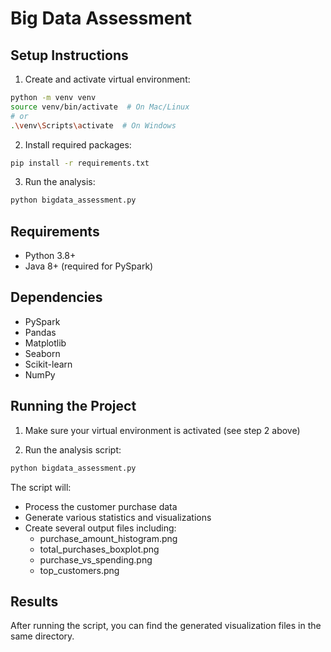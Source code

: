 # Big Data Assessment

## Setup Instructions

1. Create and activate virtual environment:
```bash
python -m venv venv
source venv/bin/activate  # On Mac/Linux
# or
.\venv\Scripts\activate  # On Windows
```

2. Install required packages:
```bash
pip install -r requirements.txt
```

3. Run the analysis:
```bash
python bigdata_assessment.py
```

## Requirements
- Python 3.8+
- Java 8+ (required for PySpark)

## Dependencies
- PySpark
- Pandas
- Matplotlib
- Seaborn
- Scikit-learn
- NumPy

## Running the Project

1. Make sure your virtual environment is activated (see step 2 above)

2. Run the analysis script:
```bash
python bigdata_assessment.py
```

The script will:
- Process the customer purchase data
- Generate various statistics and visualizations
- Create several output files including:
  - purchase_amount_histogram.png
  - total_purchases_boxplot.png
  - purchase_vs_spending.png
  - top_customers.png

## Results
After running the script, you can find the generated visualization files in the same directory.
